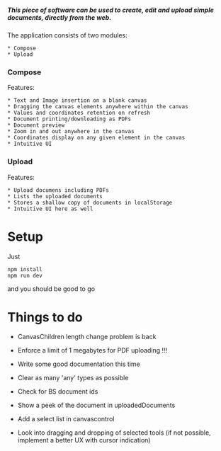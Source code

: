 ##### This piece of software can be used to create, edit and upload simple documents, directly from the web.

The application consists of two modules:  

    * Compose
    * Upload

### Compose 

Features:

    * Text and Image insertion on a blank canvas
    * Dragging the canvas elements anywhere within the canvas
    * Values and coordinates retention on refresh
    * Document printing/downloading as PDFs
    * Document preview
    * Zoom in and out anywhere in the canvas 
    * Coordinates display on any given element in the canvas
    * Intuitive UI

### Upload

Features:
    
    * Upload documens including PDFs
    * Lists the uploaded documents
    * Stores a shallow copy of documents in localStorage
    * Intuitive UI here as well


# Setup

Just

```
npm install
npm run dev
```

and you should be good to go


# Things to do
<!-- * Add some shadows -->
<!-- * Coords should clear when the document clears -->
<!-- * Store the uploaded files in localStorage -->
<!-- * Make the TCanvasContextActionType type actually work when dispatching actions -->
<!-- * Make the documents iterable which means there should be multiple documents in the state  -->
<!-- * Reproduce the sidebar disappearing error -->
<!-- * Create a select list for selecting an active document -->
<!-- * Fix the preview state -->
<!--     * fix the document top margin for good -->
<!--     * Fix the document height -->
<!-- * Clear the coords when the selected component in deleted -->
<!-- * Show the selected document in the canvas and make it bug free -->
<!-- * Handle multiple file uploads and its connection to the state -->

* CanvasChildren length change problem is back
* Enforce a limit of 1 megabytes for PDF uploading !!!
* Write some good documentation this time

* Clear as many 'any' types as possible
* Check for BS document ids
* Show a peek of the document in uploadedDocuments
* Add a select list in canvascontrol
* Look into dragging and dropping of selected tools (if not possible, implement a better UX with cursor indication)
